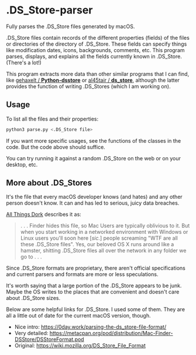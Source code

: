# .DS_Store-parser
Fully parses the .DS_Store files generated by macOS.

.DS_Store files contain records of the different properties (fields) of the
files or directories of the directory of .DS_Store.  These fields can specify
things like modification dates, icons, backgrounds, comments, etc.  This
program parses, displays, and explains all the fields currently known in
.DS_Store.  (There's a lot!)

This program extracts more data than other similar programs that I can find,
like [gehaxelt /
**Python-dsstore**](https://github.com/gehaxelt/Python-dsstore) or [al45tair /
**ds_store**](https://github.com/al45tair/ds_store), although the latter
provides the function of writing .DS_Stores (which I am working on).

## Usage
To list all the files and their properties:
```sh
python3 parse.py <.DS_Store file>
```

If you want more specific usages, see the functions of the classes in the code.
But the code above should suffice.

You can try running it against a random .DS_Store on the web or on your
desktop, etc.

## More about .DS_Stores
It's the file that every macOS developer knows (and hates) and any other person
doesn't know.  It can and has led to serious, juicy data breaches.

[All Things
Dork](http://www.allthingsdork.com/random/2007/07/11/those-pesky-ds_store-files/)
describes it as:
> . . . Finder hides this file, so Mac Users are typically oblivious to it.
> But when you start working in a networked environment with Windows or Linux
> users you'll soon here [*sic.*] people screaming "WTF are all these .DS_Store
> files". Yes, our beloved OS X runs around like a hamster, shitting .DS_Store
> files all over the network in any folder we go to . . .

Since .DS_Store formats are proprietary, there aren't official specifications
and current parsers and formats are more or less speculations.

It's worth saying that a large portion of the .DS_Store appears to be junk.
Maybe the OS writes to the places that are convenient and doesn't care about
.DS_Store sizes.

Below are some helpful links for .DS_Store.  I used some of them.  They are all
a little out of date for the current macOS version, though.
- Nice intro:
https://0day.work/parsing-the-ds_store-file-format/
- Very detailed:
https://metacpan.org/pod/distribution/Mac-Finder-DSStore/DSStoreFormat.pod
- Original:
https://wiki.mozilla.org/DS_Store_File_Format
